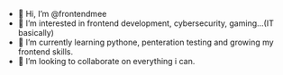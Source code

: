 - 👋 Hi, I’m @frontendmee
- 👀 I’m interested in frontend development, cybersecurity, gaming...(IT basically)
- 🌱 I’m currently learning pythone, penteration testing and growing my frontend skills.
- 💞️ I’m looking to collaborate on everything i can.

<!---
frontendmee/frontendmee is a ✨ special ✨ repository because its `README.md` (this file) appears on your GitHub profile.
You can click the Preview link to take a look at your changes.
--->
